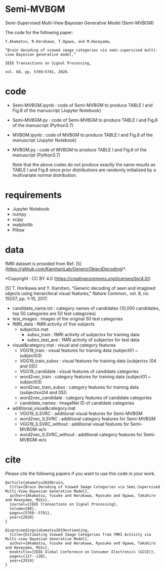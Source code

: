 # Semi-MVBGM
Semi-Supervised Multi-View Bayesian Generative Model (Semi-MVBGM)

The code for the following paper:
```
Y.Akamatsu, R.Harakawa, T.Ogawa, and M.Haseyama, 

“Brain decoding of viewed image categories via semi-supervised multi-view Bayesian generative model,” 

IEEE Transactions on Signal Processing, 

vol. 68, pp. 5769–5781, 2020.
```

# code
<!-- We are doing maintenance of codes. If you want to use codes as soon as possible, please send mail to yusukeakamatsu0925@gmail.com.-->
- Semi-MVBGM.ipynb : code of Semi-MVBGM to produce TABLE I and Fig.8 of the manuscript (Jupyter Notebook)
- Semi-MVBGM.py : code of Semi-MVBGM to produce TABLE I and Fig.8 of the manuscript (Python3.7)
- MVBGM.ipynb : code of MVBGM to produce TABLE I and Fig.8 of the manuscript (Jupyter Notebook)
- MVBGM.py : code of MVBGM to produce TABLE I and Fig.8 of the manuscript (Python3.7)
  
  Note that the above codes do not produce exactly the same results as TABLE I and Fig.8 since prior distributions are randomly initialized by a multivariate normal distribution.
  
# requirements
- Jupyter Notebook
- numpy
- scipy
- matplotlib
- Pillow


# data
fMRI dataset is provided from Ref. [5] (https://github.com/KamitaniLab/GenericObjectDecoding)*.

*Copyright : CC BY 4.0 (https://creativecommons.org/licenses/by/4.0/)

[5] T. Horikawa and Y. Kamitani, “Generic decoding of seen and imagined objects using hierarchical visual features,” Nature Commun., vol. 8, no. 15037, pp. 1–15, 2017.

- candidate_name.txt : category names of candidates (10,000 candidates, top 50 categories are 50 test categories)
- test_images : images of the original 50 test categories
- fMRI_data : fMRI activity of five subjects
  - subjectxx.mat
    - subxx_train : fMRI activity of subjectxx for training data
    - subxx_test_ave : fMRI activity of subjectxx for test data
- visual&category.mat : visual and category features
    - VGG19_train : visual features for training data (subject01 ~ subject03) 
    - VGG19_train_subxx : visual features for training data (subjectxx (04 and 05))
    - VGG19_candidate : visual features of candidate categories
    - word2vec_train : category features for training data (subject01 ~ subject03)
    - word2vec_train_subxx : category features for training data (subjectxx(04 and 05))
    - word2vec_candidate : category features of candidate categories
    - candidate_names : ImageNet ID of candidate categories
- additional_visual&category.mat
    - VGG19_ILSVRC : additional visual features for Semi-MVBGM
    - word2vec_ILSVRC : additional category features for Semi-MVBGM
    - VGG19_ILSVRC_without : additional visual features for Semi-MVBGM-w/o
    - word2vec_ILSVRC_without : additional category features for Semi-MVBGM-w/o


# cite
Please cite the following papers if you want to use this code in your work.
```
@article{akamatsu2020brain,
  title={Brain Decoding of Viewed Image Categories via Semi-Supervised Multi-View Bayesian Generative Model},
  author={Akamatsu, Yusuke and Harakawa, Ryosuke and Ogawa, Takahiro and Haseyama, Miki},
  journal={IEEE Transactions on Signal Processing},
  volume={68},
  pages={5769--5781},
  year={2020}
}
```
```
@inproceedings{akamatsu2019estimating,
  title={Estimating Viewed Image Categories from fMRI Activity via Multi-view Bayesian Generative Model},
  author={Akamatsu, Yusuke and Harakawa, Ryosuke and Ogawa, Takahiro and Haseyama, Miki},
  booktitle={IEEE Global Conference on Consumer Electronics (GCCE)},
  pages={127--128},
  year={2019}
}
```
